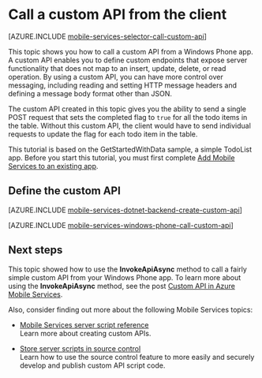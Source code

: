 <properties 
	pageTitle="Call a custom API from a Windows Phone app - Mobile Services" 
	description="Learn how to define a custom API and then call it from a Windows Phone app that use Azure Mobile Services." 
	services="mobile-services" 
	documentationCenter="windows" 
	authors="ggailey777" 
	manager="dwrede" 
	editor=""/>

<tags 
	ms.service="mobile-services" 
	ms.workload="mobile" 
	ms.tgt_pltfrm="mobile-windows-phone" 
	ms.devlang="dotnet" 
	ms.topic="article" 
	ms.date="06/04/2015" 
	ms.author="glenga"/>

# Call a custom API from the client

[AZURE.INCLUDE [mobile-services-selector-call-custom-api](../../includes/mobile-services-selector-call-custom-api.md)]

This topic shows you how to call a custom API from a Windows Phone app. A custom API enables you to define custom endpoints that expose server functionality that does not map to an insert, update, delete, or read operation. By using a custom API, you can have more control over messaging, including reading and setting HTTP message headers and defining a message body format other than JSON.

The custom API created in this topic gives you the ability to send a single POST request that sets the completed flag to `true` for all the todo items in the table. Without this custom API, the client would have to send individual requests to update the flag for each todo item in the table.

This tutorial is based on the GetStartedWithData sample, a simple TodoList app. Before you start this tutorial, you must first complete [Add Mobile Services to an existing app](mobile-services-dotnet-backend-windows-phone-get-started-data.md).

## <a name="define-custom-api"></a>Define the custom API

[AZURE.INCLUDE [mobile-services-dotnet-backend-create-custom-api](../../includes/mobile-services-dotnet-backend-create-custom-api.md)]

[AZURE.INCLUDE [mobile-services-windows-phone-call-custom-api](../../includes/mobile-services-windows-phone-call-custom-api.md)]


## Next steps

This topic showed how to use the **InvokeApiAsync** method to call a fairly simple custom API from your Windows Phone app. To learn more about using the **InvokeApiAsync** method, see the post [Custom API in Azure Mobile Services](http://blogs.msdn.com/b/carlosfigueira/archive/2013/06/19/custom-api-in-azure-mobile-services-client-sdks.aspx).  

Also, consider finding out more about the following Mobile Services topics:

* [Mobile Services server script reference]
  <br/>Learn more about creating custom APIs.

* [Store server scripts in source control]
  <br/> Learn how to use the source control feature to more easily and securely develop and publish custom API script code.

<!-- Anchors. -->
[Define the custom API]: #define-custom-api
[Update the app to call the custom API]: #update-app
[Test the app]: #test-app
[Next Steps]: #next-steps

<!-- Images. -->

<!-- URLs. -->
[Mobile Services server script reference]: http://go.microsoft.com/fwlink/?LinkId=262293
[Store server scripts in source control]: mobile-services-store-scripts-source-control.md
 